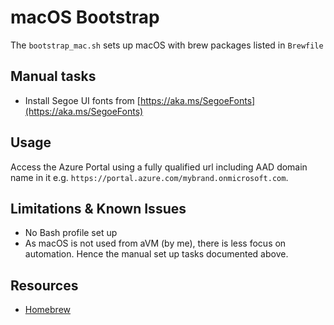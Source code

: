 # macOS Bootstrap
The `bootstrap_mac.sh` sets up macOS with brew packages listed in `Brewfile`

## Manual tasks
-   Install Segoe UI fonts from [https://aka.ms/SegoeFonts](https://aka.ms/SegoeFonts)

## Usage
Access the Azure Portal using a fully qualified url including AAD domain name in it e.g. `https://portal.azure.com/mybrand.onmicrosoft.com`.

## Limitations & Known Issues
- No Bash profile set up
- As macOS is not used from aVM (by me), there is less focus on automation. Hence the manual set up tasks documented above.


## Resources
- [Homebrew](https://brew.sh/)